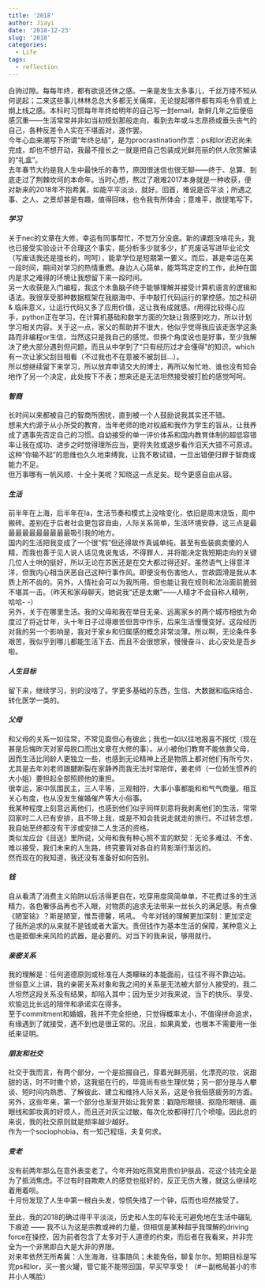 ```yaml
---
title: '2018'
author: Jiayi
date: '2018-12-23'
slug: '2018'
categories:
  - Life
tags:
  - reflection
---
```

  
白驹过隙。每每年终，都有欲说还休之感。一来是发生太多事儿，千丝万缕不知从何说起；二来这些事儿林林总总大多都无关痛痒，无论提起哪件都有鸡毛令箭或上纲上线之感。本科时习惯每年年终给明年的自己写一封email，新鲜几年之后便倍感沉重——生活常常并非如当初规划那般走向，看到去年或斗志昂扬或垂头丧气的自己，各种反差令人实在不堪面对，遂作罢。  
今年心血来潮写下所谓“年终总结”，是为procrastination作祟：ps和lor迟迟尚未完成，却也不想开动，我最不擅长之一就是把自己包装成光鲜亮丽的供人欣赏解读的“礼盒”。  
去年春节大约是我人生中最快乐的春节，原因很迷信也很无聊——终于、总算、到底走过了荆棘坎坷的本命年。当时心想，熬过了艰难2017本身就是一种收获，便对新来的2018年不抱希冀，如能平平淡淡，就好。回首，难说是否平淡；所遇之事、之人、之景却甚是有趣，值得回味，也令我有所体会；意难平，故提笔写下。
#### *学习*
关于nec的文章在大修，幸运有同事帮忙，不觉万分没底。新的课题没啥花头，我也已接受实验设计不合理这个事实，能分析多少就多少，扩充废话写进毕业论文（写废话我还是擅长的，呵呵），能拿学位是短期第一要义。而后，甚是幸运在美一段时间，期间对学习的热情重燃。身边人心简单，能笃笃定定的工作，此种在国内是求之难得的环境让我想留下来一段时间。  
另一大收获是入门编程，我这个木鱼脑子终于能够理解并接受计算机语言的逻辑和语法。我很享受那种数据框架在我脑海中、手中敲打代码运行的掌控感。加之科研 & 临床意义，让运行代码又多了应用价值，这让我有成就感。r用得比较得心应手，python正在学习，在计算机基础和数学方面的欠缺让我感到吃力，所以计划学习相关内容。关于这一点，家父的帮助并不很大，他似乎觉得我应该走医学这条路而非编程or生信，当然这只是我自己的感觉。但换个角度说也是好事，至少我解决了绝大部分遇到但问题，而且从中学到了“只有经历过才会懂得”的知识，which有一次让家父刮目相看（不过我也不在意被不被刮目…）。  
所以想继续留下来学习，所以放弃申请交大的博士，再所以匆忙地、谁也没有知会地作了另一个决定，此处按下不表；想来还是无法坦然接受被打脸的感觉呵呵。  
#### *智商*  
长时间以来都被自己的智商所困扰，直到被一个人鼓励说我其实还不错。  
想来大约源于从小所受的教育，当年老师的绝对权威和我作为学生的盲从，让我养成了遇事先否定自己的习惯。自幼接受的单一评价体系和国内教育体制的超低容错率让我在成功、进步之时觉得理所应当，更将失败或退步看作滔天大错不可原谅。这种“你输不起”的思维也久久地束缚我，让我不敢试错，一旦出错便归罪于智商或能力不足。  
但万事哪有一帆风顺、十全十美呢？知晓这一点足矣。现今更感自由从容。  
#### *生活*
前半年在上海，后半年在la，生活节奏和模式上没啥变化，依旧是周末烧饭，周中搬砖。差别在于后者社会更包容自由，人际关系简单，生活环境安静，这三点是最最最最最最最最最最吸引我的地方。  
国内的生活把我变成了一个很“假”但还得故作真诚单纯，甚至有些装疯卖傻的人精，而我也善于见人说人话见鬼说鬼话，不得罪人，并将能决定我短期走向的关键几位人士哄的挺好，所以无论在苏医还是在交大都过得还好。虽然语气上得意洋洋，但我内心相当厌恶自己这种行事作风。即便没有伤害他人，世故圆滑是我从本质上所不齿的。另外，人情社会可以为我所用，但也能让我在规则和法治面前脆弱不堪其一击。（昨天和家母聊天，她说我“还是太嫩”——人精才不会自称人精咧，哈哈- -）  
另外，关于在哪里生活。我的父母和我在举目无亲、远离家乡的两个城市相依为命度过了将近廿年，头十年日子过得艰苦但苦中作乐，后来生活慢慢变好。这段经历对我的另一个影响是，我对于家乡和归属感的概念非常淡薄。所以啊，无论条件多艰苦，我似乎到哪儿都能生活下去、而且不会很想家，慢慢奋斗、此心安处是吾乡啦。  

#### *人生目标*
留下来，继续学习，别的没啥了。学更多基础的东西，生信、大数据和临床结合、转化医学一类的。

#### *父母*
和父母的关系一如往常，不常见面但心有彼此；我也一如以往地报喜不报忧（现在甚是后悔昨天对家母脱口而出文章在大修的事）。从小被他们教育不能依靠父母，因而生活比同龄人更独立一些，也感到无论精神上还是物质上都对他们有所亏欠，尤其是去年刘老师跟腱断裂在家静养而我无法时常陪伴，姜老师（一位娇生惯养的大小姐）要担起全部照顾他的重担。  
很幸运，家中氛围民主，三人平等，三观相符，大事小事都能和和气气商量。相互关心有度，也从没发生催婚催产等大小俗事。  
我某种程度上刻意远离他们，也感到他们似乎同样刻意将我剥离他们的生活，常常回家时二人已有安排，且不带上我，或是不知会我说走就走的旅行。不过转念想，我自始至终都没有干涉或安排二人生活的资格。   
类似龙应台《目送》里所说，父母和我有种心照不宣的默契：无论多难过、不舍、难以接受，我们未来的人生路，终究要背对各自的背影渐行渐远的。  
然而现在的我知道，我还没有准备好如何告别。  

#### *钱*
自从看清了消费主义陷阱以后活得更自在，吃穿用度简简单单，不花费过多的生活精力，各色奢侈品再也不入眼，对物质的追求无法带来一丝长久的满足感。有点像《陋室铭》？斯是陋室，惟吾德馨，吼吼。
今年对钱的理解更加深刻：更加坚定了我所追求的从来就不是钱或者大富大。贵但钱作为基本生活的保障，某种意义上也是抵御未来风险的武器，是必要的。对当下的我来说，够用就行。  

#### *亲密关系*
我的理解是：任何道德原则或标准在人类矇昧的本能面前，往往不得不靠边站。
世俗意义上讲，我的亲密关系对象和我之间的关系是无法被大部分人接受的，我二人坦然这段关系没有结果，却陷入其中；因为至少对我来说，当下的快乐、享受、欢愉远比长远的陪伴和承诺实在得多。  
至于commitment和婚姻，我并不完全拒绝，只觉得概率太小，不值得拼命追求，有缘遇到了就接受，遇不到也是很正常的。况且，如果真爱，也根本不需要用一张纸来证明。

#### *朋友和社交*
社交于我而言，有两个部分，一个是拾掇自己，穿着光鲜亮丽，化漂亮的妆，说甜甜的话，时不时撒个娇，这我挺在行的，毕竟尚有些生理优势；另一部分是与人攀谈、短时间内熟悉、了解彼此、建立和维持人际关系，这是令我倍感疲劳的方面。另外，这些年来，第一个部分也渐渐开始让我劳累：戳隐形眼镜、抠隐形眼镜、画眼线和卸妆真的好烦人，而且还对灰尘过敏，每次化妆都得打几个喷嚏。因此总的来说，我的社交原则就是频率越少越好。  
作为一个sociophobia，有一知己程瑶，夫复何求。 

#### *变老*
没有前两年那么在意外表变老了。今年开始吃燕窝用贵价护肤品，花这个钱完全是为了抵消焦虑。不过有时自欺欺人的感觉也挺好的，反正无伤大雅，就这么继续吃着用着呗。  
十月份发现了人生中第一根白头发，惊慌失措了一个钟，后而也坦然接受了。

至此，我的2018的确过得平平淡淡，历史和人生的车轮无可避免地在生活中碾轧下痕迹 —— 我不认为这是宗教或神的力量，但相信是某种超乎我理解的driving force在操控，因为前者包含了太多对于人道德的约束，而后者在我看来，并非完全为一个非黑即白大是大非的界限。  
对来年依然无所希冀：人生海海，往事随风；未能免俗，聊复尔尔。短期目标是写完ps和lor，买一套火罐，管它能不能带回国，早买早享受！（#一副格局甚小的市井小人嘴脸）